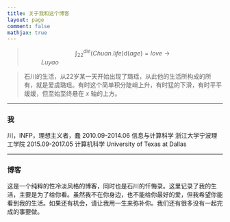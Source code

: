 ```yaml
---
title: 关于我和这个博客
layout: page
comment: false
mathjax: true
---
```


> $$\int_{22}^{die} \left( Chuan.life \right)  \mathrm{d} \left( age\right) = love \rightarrow Luyao \enspace \enspace \enspace \enspace \enspace \enspace \enspace \enspace \enspace \enspace \enspace \enspace \enspace \enspace \enspace \enspace \enspace \enspace \enspace \enspace \enspace \enspace \enspace \enspace \enspace \enspace \enspace \enspace \enspace \enspace \enspace \enspace \enspace \enspace \enspace \enspace \enspace \enspace \enspace \enspace \enspace \enspace \enspace \enspace \enspace$$

> 石川的生活，从22岁某一天开始出现了璐瑶，从此他的生活所构成的所有，就是爱虞璐瑶。有时这个简单积分陡峭上升，有时猛的下滑，有时平平缓缓，但至始至终悬在 $x$ 轴的上方。

---

### 我
川，INFP，理想主义者，蠢
2010.09-2014.06 信息与计算科学 浙江大学宁波理工学院
2015.09-2017.05 计算机科学 University of Texas at Dallas

---

### 博客
这是一个纯粹的性冷淡风格的博客，同时也是石川的忏悔录。这里记录了我的生活，主要是为了给你看。虽然我不在你身边，也不能给你最好的爱，但我希望你能看到我的生活。如果还有机会，请让我用一生来弥补你。我们还有很多没有一起完成的事要做。

